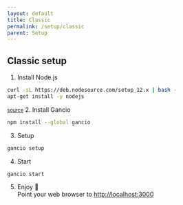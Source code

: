 ```yaml
---
layout: default
title: Classic
permalink: /setup/classic
parent: Setup
---
```


## Classic setup

1. Install Node.js
```bash
curl -sL https://deb.nodesource.com/setup_12.x | bash -
apt-get install -y nodejs
```
<small>[source](https://github.com/nodesource/distributions/blob/master/README.md)</small>
2. Install Gancio
```bash
npm install --global gancio
```

3. Setup
```bash
gancio setup
```

4. Start
```bash
gancio start
```
5. Enjoy :tada:  
Point your web browser to [http://localhost:3000](http://localhost:3000)



